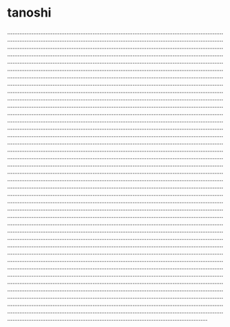 # tanoshi

.......................................................................................................................................................................................................................................................................................................................................................................................................................................................................................................................................................................................................................................................................................................................................................................................................................................................................................................................................................................................................................................................................................................................................................................................................................................................................................................................................................................................................................................................................................................................................................................................................................................................................................................................................................................................................................................................................................................................................................................................................................................................................................................................................................................................................................................................................................................................................................................................................................................................................................................................................................................................................................................................................................................................................................................................................................................................................................................................................................................................................................................................................................................................................................................................................................................................................................................................................................................................................................................................................................................................................................................................................................................................................................................................................................................................................................................................................................................................................................................................................................................................................................................................................................................................................................................................................................................................................................................................................................................................................................................................................................................................................................................................................................................................................................................................................................................................................................................................................................................................................................................................................................................................................................